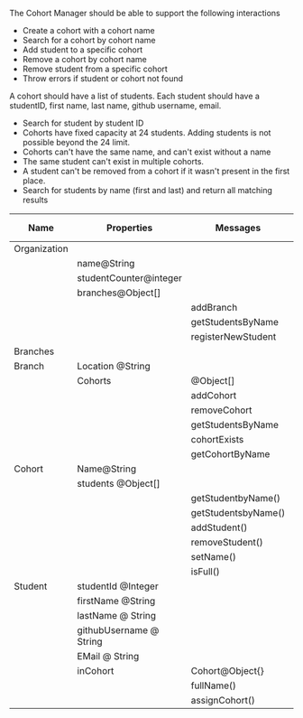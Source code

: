 The Cohort Manager should be able to support the following interactions

- Create a cohort with a cohort name
- Search for a cohort by cohort name
- Add student to a specific cohort
- Remove a cohort by cohort name
- Remove student from a specific cohort
- Throw errors if student or cohort not found

A cohort should have a list of students. Each student should have a studentID, first name, last name, github username, email.

- Search for student by student ID
- Cohorts have fixed capacity at 24 students. Adding students is not possible beyond the 24 limit.
- Cohorts can't have the same name, and can't exist without a name
- The same student can't exist in multiple cohorts.
- A student can't be removed from a cohort if it wasn't present in the first place.
- Search for students by name (first and last) and return all matching results

| Name | Properties | Messages | Input | Output | Tests ❌ ✅ |
| - | - | - | - | - | -  |
| Organization |
| | name@String 
| | studentCounter@integer
| | branches@Object[]
| | |addBranch |  location@String | @Object[]| ✅
| | |getStudentsByName |  fullName@String | @Object[]| ❌
| | |registerNewStudent | - | studentID@Integer| ❌
Branches | 
| Branch | Location @String
| | Cohorts | @Object[] | | | ✅
| | | addCohort | Name@String{} | @Object{} | ✅
| | | removeCohort | Name@String{} | @Object{} | ✅
| | | getStudentsByName | @String | @Object[] | ❌
| | | cohortExists | Name@String{} | @Boolean | ✅
| | | getCohortByName | Name@String{} | @Object{} | ✅
| Cohort | Name@String
| | students @Object[] | | | | ✅
| | | getStudentbyName() | fullName()@String | @Object{} | ✅
| | | getStudentsbyName() | fullName()@String | @Object[] | ❌
| | | addStudent() | @Object{} | @Object{} | ✅
| | | removeStudent() | @Object{} | @Object{} | ✅
| | | setName() | cohortName@String | @Object{} | ✅
| | | isFull() | | @Boolean | ✅
| Student | studentId @Integer | | | | ✅
| | firstName @String | | | | ✅
| | lastName @ String | | | | ✅
| | githubUsername @ String | | | | ✅
| | EMail @ String | | | | ✅
| | inCohort | Cohort@Object{} | | | ✅
| | | fullName() | – | @String | ✅
| | | assignCohort() | Cohort@Object{} | Student@Object{} | ✅
